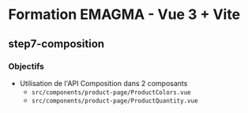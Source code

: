 # Formation EMAGMA - Vue 3 + Vite

## step7-composition

### Objectifs

- Utilisation de l'API Composition dans 2 composants
  - `src/components/product-page/ProductColors.vue`
  - `src/components/product-page/ProductQuantity.vue`
